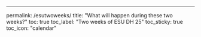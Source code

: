---
permalink: /esutwoweeks/
title: "What will happen during these two weeks?"
toc: true
toc_label: "Two weeks of ESU DH 25"
toc_sticky: true
toc_icon: "calendar"